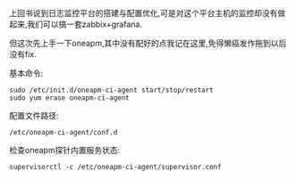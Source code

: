 上回书说到日志监控平台的搭建与配置优化,可是对这个平台主机的监控却没有做起来,我们可以搞一套zabbix+grafana. 

但这次先上手一下oneapm,其中没有配好的点我记在这里,免得懒癌发作拖到以后没有fix. 

基本命令: 

```
sudo /etc/init.d/oneapm-ci-agent start/stop/restart
sudo yum erase oneapm-ci-agent
```  

配置文件路径: 

```
/etc/oneapm-ci-agent/conf.d 
``` 

检查oneapm探针内置服务状态: 

```
supervisorctl -c /etc/oneapm-ci-agent/supervisor.conf 
``` 




